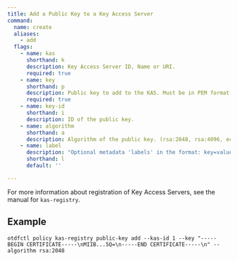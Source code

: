 ```yaml
---
title: Add a Public Key to a Key Access Server
command:
  name: create
  aliases:
    - add
  flags:
    - name: kas
      shorthand: k
      description: Key Access Server ID, Name or URI.
      required: true
    - name: key
      shorthand: p
      description: Public key to add to the KAS. Must be in PEM format. Can be base64 encoded or plain text.
      required: true
    - name: key-id
      shorthand: i
      description: ID of the public key.
    - name: algorithm
      shorthand: a
      description: Algorithm of the public key. (rsa:2048, rsa:4096, ec:secp256r1, ec:secp384r1, ec:secp521r1)
    - name: label
      description: "Optional metadata 'labels' in the format: key=value"
      shorthand: l
      default: ''

---
```


For more information about registration of Key Access Servers, see the manual for `kas-registry`.

## Example

```shell
otdfctl policy kas-registry public-key add --kas-id 1 --key "-----BEGIN CERTIFICATE-----\nMIIB...5Q=\n-----END CERTIFICATE-----\n" --algorithm rsa:2048
```

